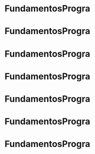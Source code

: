 # FundamentosProgra
# FundamentosProgra
# FundamentosProgra
# FundamentosProgra
# FundamentosProgra
# FundamentosProgra
# FundamentosProgra
